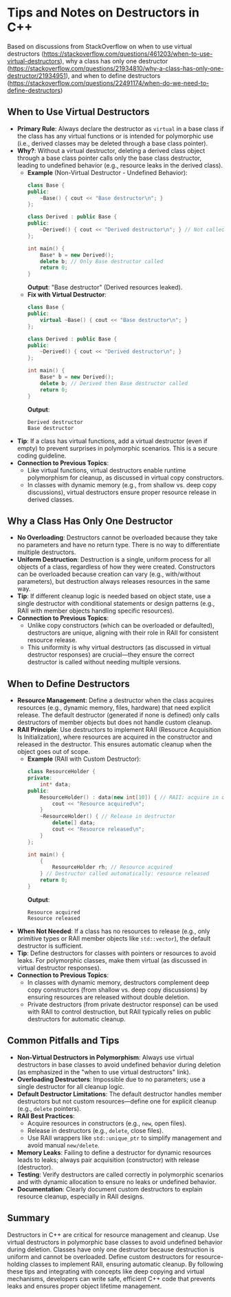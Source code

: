 # Tips and Notes on Destructors in C++

Based on discussions from StackOverflow on when to use virtual destructors (https://stackoverflow.com/questions/461203/when-to-use-virtual-destructors), why a class has only one destructor (https://stackoverflow.com/questions/21934810/why-a-class-has-only-one-destructor/21934951), and when to define destructors (https://stackoverflow.com/questions/22491174/when-do-we-need-to-define-destructors)

## When to Use Virtual Destructors

- **Primary Rule**: Always declare the destructor as `virtual` in a base class if the class has any virtual functions or is intended for polymorphic use (i.e., derived classes may be deleted through a base class pointer).
- **Why?**: Without a virtual destructor, deleting a derived class object through a base class pointer calls only the base class destructor, leading to undefined behavior (e.g., resource leaks in the derived class).
  - **Example** (Non-Virtual Destructor - Undefined Behavior):
    ```cpp
    class Base {
    public:
        ~Base() { cout << "Base destructor\n"; }
    };

    class Derived : public Base {
    public:
        ~Derived() { cout << "Derived destructor\n"; } // Not called
    };

    int main() {
        Base* b = new Derived();
        delete b; // Only Base destructor called
        return 0;
    }
    ```
    **Output**: "Base destructor" (Derived resources leaked).
  - **Fix with Virtual Destructor**:
    ```cpp
    class Base {
    public:
        virtual ~Base() { cout << "Base destructor\n"; }
    };

    class Derived : public Base {
    public:
        ~Derived() { cout << "Derived destructor\n"; }
    };

    int main() {
        Base* b = new Derived();
        delete b; // Derived then Base destructor called
        return 0;
    }
    ```
    **Output**:
    ```
    Derived destructor
    Base destructor
    ```
- **Tip**: If a class has virtual functions, add a virtual destructor (even if empty) to prevent surprises in polymorphic scenarios. This is a secure coding guideline.
- **Connection to Previous Topics**:
  - Like virtual functions, virtual destructors enable runtime polymorphism for cleanup, as discussed in virtual copy constructors.
  - In classes with dynamic memory (e.g., from shallow vs. deep copy discussions), virtual destructors ensure proper resource release in derived classes.

## Why a Class Has Only One Destructor

- **No Overloading**: Destructors cannot be overloaded because they take no parameters and have no return type. There is no way to differentiate multiple destructors.
- **Uniform Destruction**: Destruction is a single, uniform process for all objects of a class, regardless of how they were created. Constructors can be overloaded because creation can vary (e.g., with/without parameters), but destruction always releases resources in the same way.
- **Tip**: If different cleanup logic is needed based on object state, use a single destructor with conditional statements or design patterns (e.g., RAII with member objects handling specific resources).
- **Connection to Previous Topics**:
  - Unlike copy constructors (which can be overloaded or defaulted), destructors are unique, aligning with their role in RAII for consistent resource release.
  - This uniformity is why virtual destructors (as discussed in virtual destructor responses) are crucial—they ensure the correct destructor is called without needing multiple versions.

## When to Define Destructors

- **Resource Management**: Define a destructor when the class acquires resources (e.g., dynamic memory, files, hardware) that need explicit release. The default destructor (generated if none is defined) only calls destructors of member objects but does not handle custom cleanup.
- **RAII Principle**: Use destructors to implement RAII (Resource Acquisition Is Initialization), where resources are acquired in the constructor and released in the destructor. This ensures automatic cleanup when the object goes out of scope.
  - **Example** (RAII with Custom Destructor):
    ```cpp
    class ResourceHolder {
    private:
        int* data;
    public:
        ResourceHolder() : data(new int[10]) { // RAII: acquire in constructor
            cout << "Resource acquired\n";
        }
        ~ResourceHolder() { // Release in destructor
            delete[] data;
            cout << "Resource released\n";
        }
    };

    int main() {
        {
            ResourceHolder rh; // Resource acquired
        } // Destructor called automatically: resource released
        return 0;
    }
    ```
    **Output**:
    ```
    Resource acquired
    Resource released
    ```
- **When Not Needed**: If a class has no resources to release (e.g., only primitive types or RAII member objects like `std::vector`), the default destructor is sufficient.
- **Tip**: Define destructors for classes with pointers or resources to avoid leaks. For polymorphic classes, make them virtual (as discussed in virtual destructor responses).
- **Connection to Previous Topics**:
  - In classes with dynamic memory, destructors complement deep copy constructors (from shallow vs. deep copy discussions) by ensuring resources are released without double deletion.
  - Private destructors (from private destructor response) can be used with RAII to control destruction, but RAII typically relies on public destructors for automatic cleanup.

## Common Pitfalls and Tips

- **Non-Virtual Destructors in Polymorphism**: Always use virtual destructors in base classes to avoid undefined behavior during deletion (as emphasized in the "when to use virtual destructors" link).
- **Overloading Destructors**: Impossible due to no parameters; use a single destructor for all cleanup logic.
- **Default Destructor Limitations**: The default destructor handles member destructors but not custom resources—define one for explicit cleanup (e.g., `delete` pointers).
- **RAII Best Practices**:
  - Acquire resources in constructors (e.g., `new`, open files).
  - Release in destructors (e.g., `delete`, close files).
  - Use RAII wrappers like `std::unique_ptr` to simplify management and avoid manual `new/delete`.
- **Memory Leaks**: Failing to define a destructor for dynamic resources leads to leaks; always pair acquisition (constructor) with release (destructor).
- **Testing**: Verify destructors are called correctly in polymorphic scenarios and with dynamic allocation to ensure no leaks or undefined behavior.
- **Documentation**: Clearly document custom destructors to explain resource cleanup, especially in RAII designs.

## Summary
Destructors in C++ are critical for resource management and cleanup. Use virtual destructors in polymorphic base classes to avoid undefined behavior during deletion. Classes have only one destructor because destruction is uniform and cannot be overloaded. Define custom destructors for resource-holding classes to implement RAII, ensuring automatic cleanup. By following these tips and integrating with concepts like deep copying and virtual mechanisms, developers can write safe, efficient C++ code that prevents leaks and ensures proper object lifetime management.